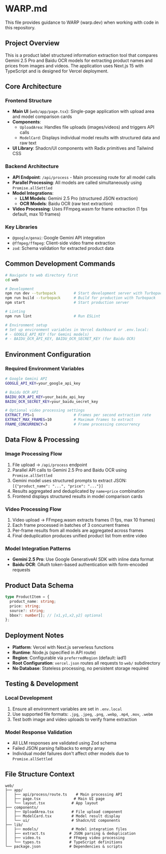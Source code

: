 # WARP.md

This file provides guidance to WARP (warp.dev) when working with code in this repository.

## Project Overview

This is a product label structured information extraction tool that compares Gemini 2.5 Pro and Baidu OCR models for extracting product names and prices from images and videos. The application uses Next.js 15 with TypeScript and is designed for Vercel deployment.

## Core Architecture

### Frontend Structure
- **Main UI** (`web/app/page.tsx`): Single-page application with upload area and model comparison cards
- **Components**: 
  - `UploadArea`: Handles file uploads (images/videos) and triggers API calls
  - `ModelCard`: Displays individual model results with structured data and raw text
- **UI Library**: Shadcn/UI components with Radix primitives and Tailwind CSS

### Backend Architecture
- **API Endpoint**: `/api/process` - Main processing route for all model calls
- **Parallel Processing**: All models are called simultaneously using `Promise.allSettled`
- **Model Integrations**:
  - **LLM Models**: Gemini 2.5 Pro (structured JSON extraction)
  - **OCR Models**: Baidu OCR (raw text extraction)
- **Video Processing**: Uses FFmpeg.wasm for frame extraction (1 fps default, max 10 frames)

### Key Libraries
- `@google/genai`: Google Gemini API integration
- `@ffmpeg/ffmpeg`: Client-side video frame extraction
- `zod`: Schema validation for extracted product data

## Common Development Commands

```bash
# Navigate to web directory first
cd web

# Development
npm run dev --turbopack        # Start development server with Turbopack
npm run build --turbopack      # Build for production with Turbopack  
npm start                      # Start production server

# Linting
npm run lint                   # Run ESLint

# Environment setup
# Set up environment variables in Vercel dashboard or .env.local:
# - GOOGLE_API_KEY (for Gemini models)
# - BAIDU_OCR_API_KEY, BAIDU_OCR_SECRET_KEY (for Baidu OCR)
```

## Environment Configuration

### Required Environment Variables
```bash
# Google Gemini API
GOOGLE_API_KEY=your_google_api_key

# Baidu OCR API
BAIDU_OCR_API_KEY=your_baidu_api_key
BAIDU_OCR_SECRET_KEY=your_baidu_secret_key

# Optional video processing settings
EXTRACT_FPS=1                  # Frames per second extraction rate
EXTRACT_MAX_FRAMES=10          # Maximum frames to extract
FRAME_CONCURRENCY=3            # Frame processing concurrency
```

## Data Flow & Processing

### Image Processing Flow
1. File upload → `/api/process` endpoint
2. Parallel API calls to Gemini 2.5 Pro and Baidu OCR using `Promise.allSettled`
3. Gemini model uses structured prompts to extract JSON: `[{"product_name": "...", "price": "..."}]`
4. Results aggregated and deduplicated by `name+price` combination
5. Frontend displays structured results in model comparison cards

### Video Processing Flow  
1. Video upload → FFmpeg.wasm extracts frames (1 fps, max 10 frames)
2. Each frame processed in batches of 3 concurrent frames
3. Per-frame results from all models are aggregated across frames
4. Final deduplication produces unified product list from entire video

### Model Integration Patterns
- **Gemini 2.5 Pro**: Use Google GenerativeAI SDK with inline data format
- **Baidu OCR**: OAuth token-based authentication with form-encoded requests

## Product Data Schema

```typescript
type ProductItem = {
  product_name: string;
  price: string;
  source?: string;
  bbox?: number[]; // [x1,y1,x2,y2] optional
};
```

## Deployment Notes

- **Platform**: Vercel with Next.js serverless functions
- **Runtime**: Node.js (specified in API route)
- **Region**: Configurable via `preferredRegion` (default: iad1)
- **Root Configuration**: `vercel.json` routes all requests to `web/` subdirectory
- **No Database**: Stateless processing, no persistent storage required

## Testing & Development

### Local Development
1. Ensure all environment variables are set in `.env.local`
2. Use supported file formats: `.jpg`, `.jpeg`, `.png`, `.webp`, `.mp4`, `.mov`, `.webm`
3. Test both image and video uploads to verify frame extraction

### Model Response Validation
- All LLM responses are validated using Zod schema
- Failed JSON parsing fallbacks to empty array
- Individual model failures don't affect other models due to `Promise.allSettled`

## File Structure Context

```
web/
├── app/
│   ├── api/process/route.ts    # Main processing API
│   ├── page.tsx               # Main UI page
│   └── layout.tsx            # App layout
├── components/
│   ├── UploadArea.tsx        # File upload component
│   ├── ModelCard.tsx         # Model result display
│   └── ui/                   # Shadcn/UI components
├── lib/
│   ├── models/               # Model integration files
│   ├── extract.ts           # JSON parsing & deduplication
│   ├── video.ts             # FFmpeg video processing
│   └── types.ts             # TypeScript definitions
└── package.json             # Dependencies & scripts
```
